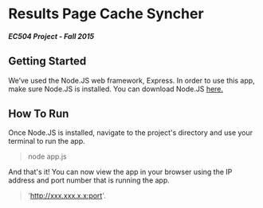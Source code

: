 # Results Page Cache Syncher
##### EC504 Project - Fall 2015

## Getting Started
We’ve used the Node.JS web framework, Express. In order to use this app, make sure Node.JS is installed.
You can download Node.JS [here.](https://nodejs.org/en/)

## How To Run
Once Node.JS is installed, navigate to the project's directory and use your terminal to run the app.
> node app.js

And that's it! You can now view the app in your browser using the IP address and port number that is running the app. 
> 'http://xxx.xxx.x.x:port'.
